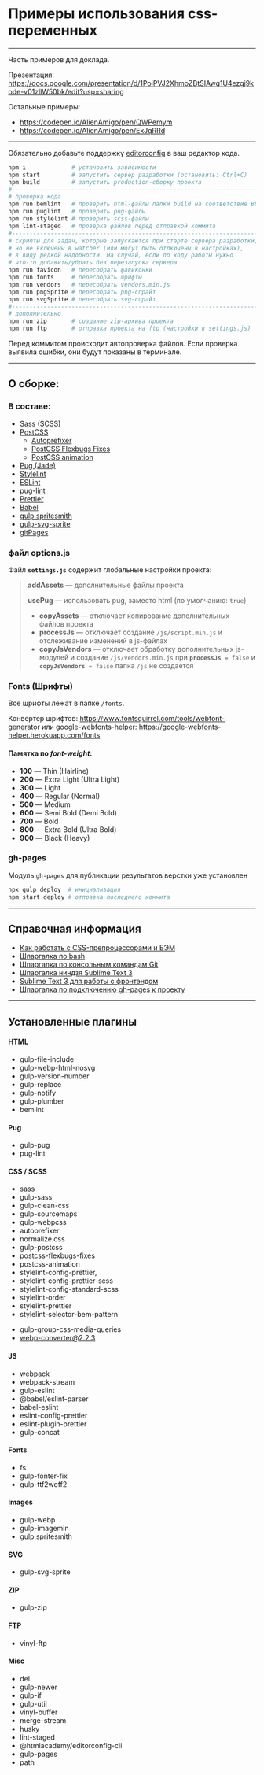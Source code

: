 # Примеры использования css-переменных

---

Часть примеров для доклада.

Презентация:
https://docs.google.com/presentation/d/1PoiPVJ2XhmoZBtSIAwq1U4ezgj9kode-v01zllW50bk/edit?usp=sharing


Остальные примеры:

- https://codepen.io/AlienAmigo/pen/QWPemym
- https://codepen.io/AlienAmigo/pen/ExJqRRd

---

Обязательно добавьте поддержку [editorconfig](https://editorconfig.org/#download) в ваш редактор кода.

```bash
npm i             # установить зависимости
npm start         # запустить сервер разработки (остановить: Ctrl+C)
npm build         # запустить production-сборку проекта
#-----------------------------------------------------------------------
# проверка кода
npm run bemlint   # проверить html-файлы папки build на соответствие BEM
npm run puglint   # проверить pug-файлы
npm run stylelint # проверить scss-файлы
npm lint-staged   # проверка файлов перед отправкой коммита
#-----------------------------------------------------------------------
# скрипты для задач, которые запускаются при старте сервера разработки,
# но не включены в watcher (или могут быть отлкючены в настройках),
# в виду редкой надобности. На случай, если по ходу работы нужно
# что-то добавить/убрать без перезапуска сервера
npm run favicon   # пересобрать фавиконки
npm run fonts     # пересобрать шрифты
npm run vendors   # пересобрать vendors.min.js
npm run pngSprite # пересобрать png-спрайт
npm run svgSprite # пересобрать svg-спрайт
#-----------------------------------------------------------------------
# дополнительно
npm run zip       # создание zip-архива проекта
npm run ftp       # отправка проекта на ftp (настройки в settings.js)
```

Перед коммитом происходит автопроверка файлов. Если проверка выявила ошибки, они будут показаны в терминале.

---

## О сборке:

### В составе:

- [Sass (SCSS)](https://sass-lang.com)
- [PostCSS](https://postcss.org)
  - [Autoprefixer](https://github.com/postcss/autoprefixer)
  - [PostCSS Flexbugs Fixes](https://github.com/luisrudge/postcss-flexbugs-fixes)
  - [PostCSS animation](https://github.com/zhouwenbin/postcss-animation)
- [Pug (Jade)](https://pugjs.org)
- [Stylelint](https://stylelint.io)
- [ESLint](https://eslint.org)
- [pug-lint](https://github.com/pugjs/pug-lint)
- [Prettier](https://prettier.io)
- [Babel](https://babeljs.io)
- [gulp.spritesmith](https://github.com/twolfson/gulp.spritesmith)
- [gulp-svg-sprite](https://www.npmjs.com/package/gulp-svg-sprite)
- [gitPages](https://pages.github.com)

### файл options.js

Файл **`settings.js`** содержит глобальные настройки проекта:

> **addAssets** — дополнительные файлы проекта
>
> **usePug** — использовать pug, заместо html (по умолчанию: `true`)
>
> - **copyAssets** — отключает копирование дополнительных файлов проекта
> - **processJs** — отключает создание `/js/script.min.js` и отслеживание изменений в js-файлах
> - **copyJsVendors** — отключает обработку дополнительных js-модулей и создание `/js/vendors.min.js`
>   при **`processJs`**` = false` и **`copyJsVendors`**` = false` папка `/js` не создается

### Fonts (Шрифты)

Все шрифты лежат в папке `/fonts`.

Конвертер шрифтов: https://www.fontsquirrel.com/tools/webfont-generator
или google-webfonts-helper: https://google-webfonts-helper.herokuapp.com/fonts

#### Памятка по _font-weight_:

- **100** — Thin (Hairline)
- **200** — Extra Light (Ultra Light)
- **300** — Light
- **400** — Regular (Normal)
- **500** — Medium
- **600** — Semi Bold (Demi Bold)
- **700** — Bold
- **800** — Extra Bold (Ultra Bold)
- **900** — Black (Heavy)

### gh-pages

Модуль `gh-pages` для публикации результатов верстки уже установлен

```bash
npx gulp deploy  # инициализация
npm start deploy # отправка последнего коммита
```

---

## Справочная информация

- [Как работать с CSS-препроцессорами и БЭМ](http://nicothin.github.io/idiomatic-pre-CSS/)
- [Шпаргалка по bash](https://github.com/nicothin/web-development/tree/master/bash)
- [Шпаргалка по консольным командам Git](https://github.com/nicothin/web-development/tree/master/git)
- [Шпаргалка ниндзя Sublime Text 3](http://nicothin.github.io/sublime-text/sublime-text-3-hotkeys.html)
- [Sublime Text 3 для работы с фронтэндом](https://github.com/nicothin/sublime-text)
- [Шпаргалка по подключению gh-pages к проекту](https://nicothin.pro/page/gh-pages)

---

## Установленные плагины

#### HTML

- gulp-file-include
- gulp-webp-html-nosvg
- gulp-version-number
- gulp-replace
- gulp-notify
- gulp-plumber
- bemlint

#### Pug

- gulp-pug
- pug-lint

#### CSS / SCSS

- sass
- gulp-sass
- gulp-clean-css
- gulp-sourcemaps
- gulp-webpcss
- autoprefixer
- normalize.css
- gulp-postcss
- postcss-flexbugs-fixes
- postcss-animation
- stylelint-config-prettier,
- stylelint-config-prettier-scss
- stylelint-config-standard-scss
- stylelint-order
- stylelint-prettier
- stylelint-selector-bem-pattern
<!-- взаимосвязаны -->
- gulp-group-css-media-queries
- webp-converter@2.2.3

#### JS

- webpack
- webpack-stream
- gulp-eslint
- @babel/eslint-parser
- babel-eslint
- eslint-config-prettier
- eslint-plugin-prettier
- gulp-concat
#### Fonts

- fs
- gulp-fonter-fix
- gulp-ttf2woff2

#### Images

- gulp-webp
- gulp-imagemin
- gulp.spritesmith

#### SVG

- gulp-svg-sprite

#### ZIP

- gulp-zip

#### FTP

- vinyl-ftp

#### Misc

- del
- gulp-newer
- gulp-if
- gulp-util
- vinyl-buffer
- merge-stream
- husky
- lint-staged
- @htmlacademy/editorconfig-cli
- gulp-pages
- path
